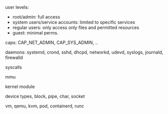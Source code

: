 ---
---
user levels: 
- root/admin: full access 
- system users/service accounts: limited to specific services 
- regular users: only access only files and permitted resources
- guest: minimal perms. 

caps: CAP_NET_ADMIN, CAP_SYS_ADMIN, .. 


daemons: systemd, crond, sshd, dhcpd, networkd, udevd, syslogs, journald, firewalld


syscalls 


mmu 

kernel module 

device types, block, pipe, char, socket

vm, qemu, kvm, pod, containerd, runc 




